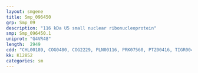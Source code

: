 ```yaml
---
layout: smgene
title: Smp_096450
grp: Smp_09
description: "116 kDa U5 small nuclear ribonucleoprotein"
smp: Smp_096450.1
uniprot: "G4VR48"
length:  2949
cdd: "CHL00189, COG0480, COG2229, PLN00116, PRK07560, PTZ00416, TIGR00490, cd01683, cd04090, cd04098, cd04167, cl02785, cl02787, cl02789, cl20541, cl21455, pfam00009, pfam00679, pfam03144, pfam03764, pfam14492, smart00838, smart00889"
kk: K12852
categories: sm
---
```

